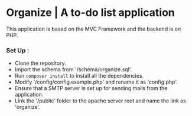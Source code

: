 # Organize | A to-do list application

This application is based on the MVC Framework and the backend is on PHP.

### Set Up : 
- Clone the repository.
- Import the schema from '/schema/organize.sql'.
- Run `composer install` to install all the dependencies.
- Modify '/config/config.example.php' and rename it as 'config.php'.
- Ensure that a SMTP server is set up for sending mails from the application.
- Link the '/public' folder to the apache server root and name the link as 'organize'.